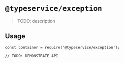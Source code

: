 # `@typeservice/exception`

  > TODO: description
  
  ## Usage
  
  ```
  const container = require('@typeservice/exception');
  
  // TODO: DEMONSTRATE API
  ```